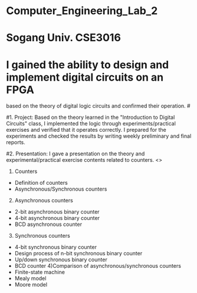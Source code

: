 # Computer_Engineering_Lab_2
# Sogang Univ. CSE3016
# I gained the ability to design and implement digital circuits on an FPGA 
based on the theory of digital logic circuits and confirmed their operation. #

#1. Project: Based on the theory learned in the "Introduction to Digital Circuits" class, 
I implemented the logic through experiments/practical exercises and verified that it operates correctly. 
I prepared for the experiments and checked the results by writing weekly preliminary and final reports.

#2. Presentation: I gave a presentation on the theory and experimental/practical exercise contents related to counters.
<<Table of Contents>>
1) Counters
- Definition of counters
- Asynchronous/Synchronous counters
2) Asynchronous counters
- 2-bit asynchronous binary counter
- 4-bit asynchronous binary counter
- BCD asynchronous counter
3) Synchronous counters
- 4-bit synchronous binary counter
- Design process of n-bit synchronous binary counter
- Up/down synchronous binary counter
- BCD counter
4)Comparison of asynchronous/synchronous counters
- Finite-state machine
- Mealy model
- Moore model
